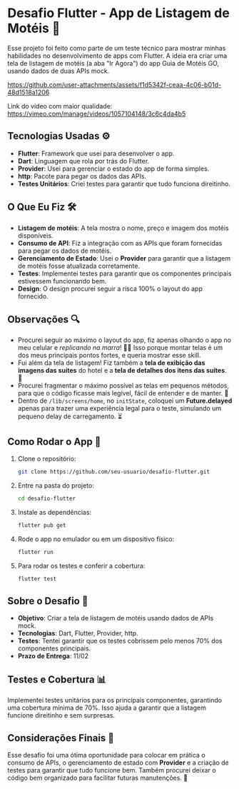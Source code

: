 # Desafio Flutter - App de Listagem de Motéis 🏨

Esse projeto foi feito como parte de um teste técnico para mostrar minhas habilidades no desenvolvimento de apps com Flutter. A ideia era criar uma tela de listagem de motéis (a aba "Ir Agora") do app Guia de Motéis GO, usando dados de duas APIs mock.

        

https://github.com/user-attachments/assets/f1d5342f-ceaa-4c06-b01d-48d1518a1206

Link do video com maior qualidade: https://vimeo.com/manage/videos/1057104148/3c6c4da4b5



## Tecnologias Usadas ⚙️

- **Flutter**: Framework que usei para desenvolver o app.
- **Dart**: Linguagem que rola por trás do Flutter.
- **Provider**: Usei para gerenciar o estado do app de forma simples.
- **http**: Pacote para pegar os dados das APIs.
- **Testes Unitários**: Criei testes para garantir que tudo funciona direitinho.

## O Que Eu Fiz 🛠️

- **Listagem de motéis**: A tela mostra o nome, preço e imagem dos motéis disponíveis.
- **Consumo de API**: Fiz a integração com as APIs que foram fornecidas para pegar os dados de motéis.
- **Gerenciamento de Estado**: Usei o **Provider** para garantir que a listagem de motéis fosse atualizada corretamente.
- **Testes**: Implementei testes para garantir que os componentes principais estivessem funcionando bem.
- **Design**: O design procurei seguir a risca 100% o layout do app fornecido.

## Observações 🔍

- Procurei seguir ao máximo o layout do app, fiz apenas olhando o app no meu celular e *replicando na marra*! 💪🏼 Isso porque montar telas é um dos meus principais pontos fortes, e queria mostrar esse skill.
- Fui além da tela de listagem! Fiz também a **tela de exibição das imagens das suítes** do hotel e a **tela de detalhes dos itens das suítes**. 📸
- Procurei fragmentar o máximo possível as telas em pequenos métodos, para que o código ficasse mais legível, fácil de entender e de manter. 🔧
- Dentro de `/lib/screens/home`, no `initState`, coloquei um **Future.delayed** apenas para trazer uma experiência legal para o teste, simulando um pequeno delay de carregamento. ⏳

## Como Rodar o App 🚀

1. Clone o repositório:
    ```bash
    git clone https://github.com/seu-usuario/desafio-flutter.git
    ```

2. Entre na pasta do projeto:
    ```bash
    cd desafio-flutter
    ```

3. Instale as dependências:
    ```bash
    flutter pub get
    ```

4. Rode o app no emulador ou em um dispositivo físico:
    ```bash
    flutter run
    ```

5. Para rodar os testes e conferir a cobertura:
    ```bash
    flutter test
    ```

## Sobre o Desafio 🎯

- **Objetivo**: Criar a tela de listagem de motéis usando dados de APIs mock.
- **Tecnologias**: Dart, Flutter, Provider, http.
- **Testes**: Tentei garantir que os testes cobrissem pelo menos 70% dos componentes principais.
- **Prazo de Entrega**: 11/02

## Testes e Cobertura 📊

Implementei testes unitários para os principais componentes, garantindo uma cobertura mínima de 70%. Isso ajuda a garantir que a listagem funcione direitinho e sem surpresas.

## Considerações Finais 💭

Esse desafio foi uma ótima oportunidade para colocar em prática o consumo de APIs, o gerenciamento de estado com **Provider** e a criação de testes para garantir que tudo funcione bem. Também procurei deixar o código bem organizado para facilitar futuras manutenções. 🚀
